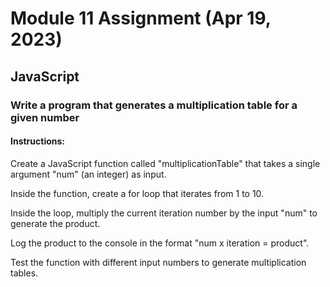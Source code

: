 # Module 11 Assignment (Apr 19, 2023)  
## JavaScript

### Write a program that generates a multiplication table for a given number  

#### Instructions:  

Create a JavaScript function called "multiplicationTable" that takes a single argument "num" (an integer) as input.

Inside the function, create a for loop that iterates from 1 to 10.

Inside the loop, multiply the current iteration number by the input "num" to generate the product.

Log the product to the console in the format "num x iteration = product".

Test the function with different input numbers to generate multiplication tables.
